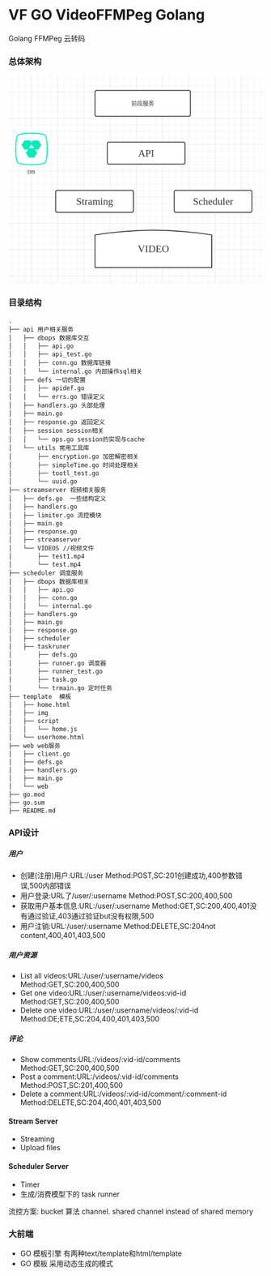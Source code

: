 # VF GO VideoFFMPeg Golang
Golang FFMPeg 云转码

### 总体架构
![](/README/SSR.png)

### 目录结构
```
.
├── api 用户相关服务
│   ├── dbops 数据库交互
│   │   ├── api.go 
│   │   ├── api_test.go
│   │   ├── conn.go 数据库链接
│   │   └── internal.go 内部操作sql相关
│   ├── defs 一切的配置
│   │   ├── apidef.go 
│   │   └── errs.go 错误定义
│   ├── handlers.go 头部处理
│   ├── main.go 
│   ├── response.go 返回定义
│   ├── session session相关
│   │   └── ops.go session的实现与cache
│   └── utils 常用工具库
│       ├── encryption.go 加密解密相关
│       ├── simpleTime.go 时间处理相关
│       ├── tootl_test.go 
│       └── uuid.go 
├── streamserver 视频相关服务
│   ├── defs.go  一些结构定义
│   ├── handlers.go
│   ├── limiter.go 流控模块
│   ├── main.go
│   ├── response.go
│   ├── streamserver 
│   └── VIDEOS //视频文件
│       ├── test1.mp4
│       └── test.mp4
├── scheduler 调度服务
│   ├── dbops 数据库相关
│   │   ├── api.go
│   │   ├── conn.go
│   │   └── internal.go
│   ├── handlers.go
│   ├── main.go
│   ├── response.go
│   ├── scheduler 
│   ├── taskruner  
│       ├── defs.go
│       ├── runner.go 调度器
│       ├── runner_test.go
│       ├── task.go
│       └── trmain.go 定时任务
├── template  模板
│   ├── home.html
│   ├── img
│   ├── script
│   │   └── home.js
│   └── userhome.html
├── web web服务
│   ├── client.go
│   ├── defs.go
│   ├── handlers.go
│   ├── main.go
│   └── web
├── go.mod
├── go.sum
├── README.md
```

### API设计

##### 用户
- 创建(注册)用户:URL:/user Method:POST,SC:201创建成功,400参数错误,500内部错误
- 用户登录:URL了/user/:username Method:POST,SC:200,400,500
- 获取用户基本信息:URL:/user/:username Method:GET,SC:200,400,401没有通过验证,403通过验证but没有权限,500
- 用户注销:URL:/user/:username Method:DELETE,SC:204not content,400,401,403,500

##### 用户资源
- List all videos:URL:/user/:username/videos Method:GET,SC:200,400,500
- Get one video:URL:/user/:username/videos:vid-id Method:GET,SC:200,400,500
- Delete one video:URL:/user/:username/videos/:vid-id Method:DE;ETE,SC:204,400,401,403,500

##### 评论
- Show comments:URL:/videos/:vid-id/comments Method:GET,SC:200,400,500
- Post a comment:URL:/videos/:vid-id/comments Method:POST,SC:201,400,500
- Delete a comment:URL:/videos/:vid-id/comment/:comment-id Method:DELETE,SC:204,400,401,403,500


#### Stream Server
- Streaming
- Upload files

#### Scheduler Server
- Timer
- 生成/消费模型下的 task runner

流控方案:
bucket 算法
channel. shared channel instead of shared memory


### 大前端
- GO 模板引擎 有两种text/template和html/template
- GO 模板 采用动态生成的模式

